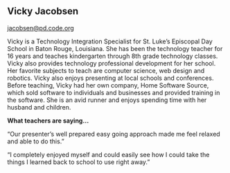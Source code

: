 ## Vicky Jacobsen

[jacobsen@pd.code.org](mailto:jacobsen@pd.code.org)

Vicky is a Technology Integration Specialist for St. Luke’s Episcopal Day School in Baton Rouge, Louisiana. She has been the technology teacher for 16 years and teaches kindergarten through 8th grade technology classes. Vicky also provides technology professional development for her school. Her favorite subjects to teach are computer science, web design and robotics. Vicky also enjoys presenting at local schools and conferences. Before teaching, Vicky had her own company, Home Software Source, which sold software to individuals and businesses and provided training in the software. She is an avid runner and enjoys spending time with her husband and children.

**What teachers are saying…**

“Our presenter’s well prepared easy going approach made me feel relaxed and able to do this.”

“I completely enjoyed myself and could easily see how I could take the things I learned back to school to use right away.”

